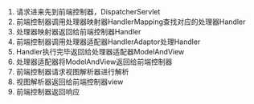 1. 请求进来先到前端控制器，DispatcherServlet
2. 前端控制器调用处理器映射器HandlerMapping查找对应的处理器Handler
3. 处理器映射器返回给前端控制器Handler
4. 前端控制器调用处理器适配器HandlerAdaptor处理Handler
5. Handler执行完毕返回给处理器适配器ModelAndView
6. 处理器适配器将ModelAndView返回给前端控制器
7. 前端控制器请求视图解析器进行解析
8. 视图解析器返回给前端控制器view
9. 前端控制器返回响应
